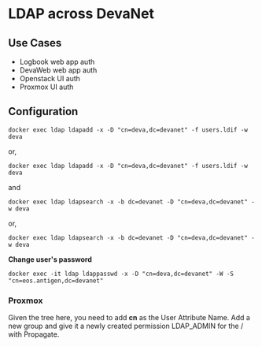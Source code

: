 # LDAP across DevaNet

## Use Cases

- Logbook web app auth
- DevaWeb web app auth
- Openstack UI auth
- Proxmox UI auth

## Configuration

`docker exec ldap ldapadd -x -D "cn=deva,dc=devanet" -f users.ldif -w deva`

or,

`docker exec ldap ldapadd -x -D "cn=deva,dc=devanet" -f users.ldif -w deva`

and

`docker exec ldap ldapsearch -x -b dc=devanet -D "cn=deva,dc=devanet" -w deva`

or,

`docker exec ldap ldapsearch -x -b dc=devanet -D "cn=deva,dc=devanet" -w deva`

**Change user's password**

`docker exec -it ldap ldappasswd -x -D "cn=deva,dc=devanet" -W -S "cn=eos.antigen,dc=devanet"`


### Proxmox

Given the tree here, you need to add **cn** as the User Attribute Name. Add a new group and give it a newly created permission LDAP_ADMIN for the / with Propagate.
